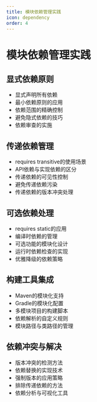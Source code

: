 ```yaml
---
title: 模块依赖管理实践
icon: dependency
order: 4
---
```


# 模块依赖管理实践

## 显式依赖原则

- 显式声明所有依赖
- 最小依赖原则的应用
- 依赖范围的精确控制
- 避免隐式依赖的技巧
- 依赖审查的实施

## 传递依赖管理

- requires transitive的使用场景
- API依赖与实现依赖的区分
- 传递依赖的可见性控制
- 避免传递依赖污染
- 传递依赖的版本冲突处理

## 可选依赖处理

- requires static的应用
- 编译时依赖的管理
- 可选功能的模块化设计
- 运行时依赖检查的实现
- 优雅降级的依赖策略

## 构建工具集成

- Maven的模块化支持
- Gradle的模块化配置
- 多模块项目的构建脚本
- 依赖解析的自定义规则
- 模块路径与类路径的管理

## 依赖冲突与解决

- 版本冲突的检测方法
- 依赖替换的实现技术
- 强制版本的应用策略
- 排除传递依赖的方法
- 依赖分析与可视化工具
